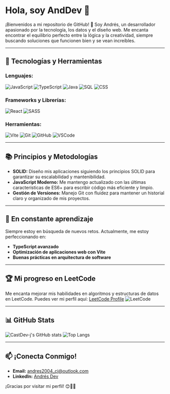# Hola, soy AndDev 👋

¡Bienvenidos a mi repositorio de GitHub! 🚀 Soy Andrés, un desarrollador apasionado por la tecnología, los datos y el diseño web. Me encanta encontrar el equilibrio perfecto entre la lógica y la creatividad, siempre buscando soluciones que funcionen bien y se vean increíbles.

---

## 🚀 Tecnologías y Herramientas

### Lenguajes:
![JavaScript](https://img.shields.io/badge/-JavaScript-F7DF1E?style=flat-square&logo=javascript&logoColor=black)
![TypeScript](https://img.shields.io/badge/-TypeScript-007ACC?style=flat-square&logo=typescript&logoColor=white)
![Java](https://img.shields.io/badge/-Java-007396?style=flat-square&logo=java&logoColor=white)
![SQL](https://img.shields.io/badge/-SQL-4479A1?style=flat-square&logo=mysql&logoColor=white)
![CSS](https://img.shields.io/badge/-CSS-1572B6?style=flat-square&logo=css3&logoColor=white)
  
### Frameworks y Librerías:
![React](https://img.shields.io/badge/-React-61DAFB?style=flat-square&logo=react&logoColor=black)
![SASS](https://img.shields.io/badge/-SASS-CC6699?style=flat-square&logo=sass&logoColor=white)

### Herramientas:
![Vite](https://img.shields.io/badge/-Vite-646CFF?style=flat-square&logo=vite&logoColor=white)
![Git](https://img.shields.io/badge/-Git-F05032?style=flat-square&logo=git&logoColor=white)
![GitHub](https://img.shields.io/badge/-GitHub-181717?style=flat-square&logo=github)
![VSCode](https://img.shields.io/badge/-VS%20Code-007ACC?style=flat-square&logo=visual-studio-code&logoColor=white)

---

## 📚 Principios y Metodologías

- **SOLID:** Diseño mis aplicaciones siguiendo los principios SOLID para garantizar su escalabilidad y mantenibilidad.
- **JavaScript Moderno:** Me mantengo actualizado con las últimas características de ES6+ para escribir código más eficiente y limpio.
- **Gestión de Versiones:** Manejo Git con fluidez para mantener un historial claro y organizado de mis proyectos.
  
---

## 🌱 En constante aprendizaje

Siempre estoy en búsqueda de nuevos retos. Actualmente, me estoy perfeccionando en:
- **TypeScript avanzado**
- **Optimización de aplicaciones web con Vite**
- **Buenas prácticas en arquitectura de software**

---

## 🏆 Mi progreso en LeetCode

Me encanta mejorar mis habilidades en algoritmos y estructuras de datos en LeetCode. Puedes ver mi perfil aquí: [LeetCode Profile](https://leetcode.com/u/cAndDev/) ![LeetCode](https://img.shields.io/badge/-LeetCode-FFA116?style=flat-square&logo=leetcode&logoColor=black)

---

## 📊 GitHub Stats

![CastDev-j's GitHub stats](https://github-readme-stats.vercel.app/api?username=CastDev-j&show_icons=true&theme=tokyonight)
![Top Langs](https://github-readme-stats.vercel.app/api/top-langs/?username=CastDev-j&layout=compact&theme=tokyonight)

---

## 📫 ¡Conecta Conmigo!

- **Email:** andres2004_cj@outlook.com
- **LinkedIn:** [Andrés Dev]([https://www.linkedin.com/in/andresdev](https://www.linkedin.com/in/andres-castillo-jimenez-249210292/))

¡Gracias por visitar mi perfil! 😊👨‍💻
